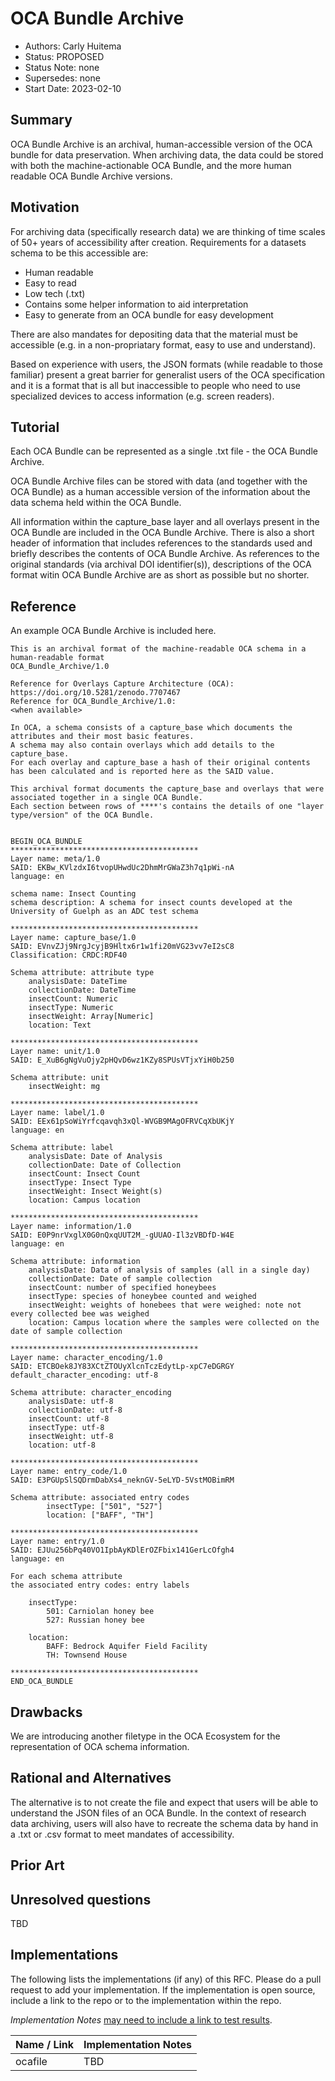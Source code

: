 # OCA Bundle Archive
- Authors: Carly Huitema
- Status: PROPOSED
- Status Note: none
- Supersedes: none
- Start Date: 2023-02-10

## Summary
OCA Bundle Archive is an archival, human-accessible version of the OCA bundle for data preservation. When archiving data, the data could be stored with both the machine-actionable OCA Bundle, and the more human readable OCA Bundle Archive versions.

## Motivation
For archiving data (specifically research data) we are thinking of time scales of 50+ years of accessibility after creation. Requirements for a datasets schema to be this accessible are:
- Human readable
- Easy to read
- Low tech (.txt)
- Contains some helper information to aid interpretation
- Easy to generate from an OCA bundle for easy development

There are also mandates for depositing data that the material must be accessible (e.g. in a non-propriatary format, easy to use and understand).

Based on experience with users, the JSON formats (while readable to those familiar) present a great barrier for generalist users of the OCA specification and it is a format that is all but inaccessible to people who need to use specialized devices to access information (e.g. screen readers).

## Tutorial
Each OCA Bundle can be represented as a single .txt file - the OCA Bundle Archive.

OCA Bundle Archive files can be stored with data (and together with the OCA Bundle) as a human accessible version of the information about the data schema held within the OCA Bundle. 

All information within the capture_base layer and all overlays present in the OCA Bundle are included in the OCA Bundle Archive. There is also a short header of information that includes references to the standards used and briefly describes the contents of OCA Bundle Archive. As references to the original standards (via archival DOI identifier(s)), descriptions of the OCA format witin OCA Bundle Archive are as short as possible but no shorter.

## Reference
An example OCA Bundle Archive is included here.

```
This is an archival format of the machine-readable OCA schema in a human-readable format
OCA_Bundle_Archive/1.0

Reference for Overlays Capture Architecture (OCA): 
https://doi.org/10.5281/zenodo.7707467
Reference for OCA_Bundle_Archive/1.0:
<when available>

In OCA, a schema consists of a capture_base which documents the attributes and their most basic features.
A schema may also contain overlays which add details to the capture_base.
For each overlay and capture_base a hash of their original contents has been calculated and is reported here as the SAID value.

This archival format documents the capture_base and overlays that were associated together in a single OCA Bundle.
Each section between rows of ****'s contains the details of one "layer type/version" of the OCA Bundle.


BEGIN_OCA_BUNDLE
******************************************
Layer name: meta/1.0
SAID: EKBw_KVlzdxI6tvopUHwdUc2DhmMrGWaZ3h7q1pWi-nA
language: en

schema name: Insect Counting
schema description: A schema for insect counts developed at the University of Guelph as an ADC test schema

******************************************
Layer name: capture_base/1.0
SAID: EVnvZJj9NrgJcyjB9Hltx6r1w1fi20mVG23vv7eI2sC8
Classification: CRDC:RDF40

Schema attribute: attribute type
	analysisDate: DateTime
	collectionDate: DateTime
	insectCount: Numeric
	insectType: Numeric
	insectWeight: Array[Numeric]
	location: Text

******************************************
Layer name: unit/1.0
SAID: E_XuB6gNgVuOjy2pHQvD6wz1KZy8SPUsVTjxYiH0b250

Schema attribute: unit
	insectWeight: mg

******************************************
Layer name: label/1.0
SAID: EEx61pSoWiYrfcqavqh3xQl-WVGB9MAgOFRVCqXbUKjY
language: en

Schema attribute: label
	analysisDate: Date of Analysis
	collectionDate: Date of Collection
	insectCount: Insect Count
	insectType: Insect Type
	insectWeight: Insect Weight(s)
	location: Campus location

******************************************	
Layer name: information/1.0
SAID: E0P9nrVxglX0G0nQxqUUT2M_-gUUAO-Il3zVBDfD-W4E
language: en

Schema attribute: information
	analysisDate: Data of analysis of samples (all in a single day)
	collectionDate: Date of sample collection
	insectCount: number of specified honeybees
	insectType: species of honeybee counted and weighed
	insectWeight: weights of honebees that were weighed: note not every collected bee was weighed
	location: Campus location where the samples were collected on the date of sample collection

******************************************	
Layer name: character_encoding/1.0
SAID: ETCBOek8JY83XCtZTOUyXlcnTczEdytLp-xpC7eDGRGY
default_character_encoding: utf-8

Schema attribute: character_encoding
	analysisDate: utf-8
	collectionDate: utf-8
	insectCount: utf-8
	insectType: utf-8
	insectWeight: utf-8
	location: utf-8
	
******************************************	
Layer name: entry_code/1.0
SAID: E3PGUpSlSQDrmDabXs4_neknGV-5eLYD-5VstMOBimRM

Schema attribute: associated entry codes
        insectType: ["501", "527"]
        location: ["BAFF", "TH"]

******************************************	
Layer name: entry/1.0
SAID: EJUu256bPq40VO1IpbAyKDlErOZFbix141GerLcOfgh4
language: en

For each schema attribute 
the associated entry codes: entry labels

	insectType:
		501: Carniolan honey bee
		527: Russian honey bee

	location:
		BAFF: Bedrock Aquifer Field Facility
        TH: Townsend House

******************************************
END_OCA_BUNDLE
```

## Drawbacks
We are introducing another filetype in the OCA Ecosystem for the representation of OCA schema information.

## Rational and Alternatives
The alternative is to not create the file and expect that users will be able to understand the JSON files of an OCA Bundle.
In the context of research data archiving, users will also have to recreate the schema data by hand in a .txt or .csv format to meet mandates of accessibility.

## Prior Art

## Unresolved questions

TBD

## Implementations

The following lists the implementations (if any) of this RFC. Please do a pull request to add your implementation. If the implementation is open source, include a link to the repo or to the implementation within the repo.

*Implementation Notes* [may need to include a link to test results](README.md#accepted).

Name / Link | Implementation Notes
--- | --- |
ocafile | TBD | Rust implementation of OCAfile
